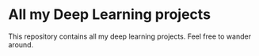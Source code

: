 # All my Deep Learning projects 

This repository contains all my deep learning projects. Feel free to wander around.
